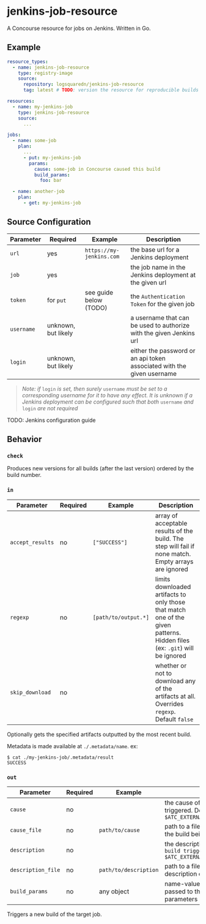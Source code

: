 # jenkins-job-resource

A Concourse resource for jobs on Jenkins.  Written in Go.

## Example

```yaml
resource_types:
  - name: jenkins-job-resource
    type: registry-image
    source:
      repository: logsquaredn/jenkins-job-resource
      tag: latest # TODO: version the resource for reproducible builds

resources:
  - name: my-jenkins-job
    type: jenkins-job-resource
    source:
      ...

jobs:
  - name: some-job
    plan:
      ...
      - put: my-jenkins-job
        params:
          cause: some-job in Concourse caused this build
          build_params:
            foo: bar

  - name: another-job
    plan:
      - get: my-jenkins-job
```

## Source Configuration

| Parameter   | Required            | Example                  | Description                                                            |
| ----------- | ------------------- | ------------------------ | ---------------------------------------------------------------------- |
| `url`       | yes                 | `https://my-jenkins.com` | the base url for a Jenkins deployment                                  |
| `job`       | yes                 |                          | the job name in the Jenkins deployment at the given url                |
| `token`     | for `put`           | see guide below (TODO)   | the `Authentication Token` for the given job                           |
| `username`  | unknown, but likely |                          | a username that can be used to authorize with the given Jenkins url    |
| `login`     | unknown, but likely |                          | either the password or an api token associated with the given username |

> _Note: if_ `login` _is set, then surely_ `username` _must be set to a corresponding username for it to have any effect. It is unknown if a Jenkins deployment can be configured such that both_ `username` _and_ `login` _are not required_

TODO: Jenkins configuration guide

## Behavior

### `check`

Produces new versions for all builds (after the last version) ordered by the build number.

### `in`

| Parameter        | Required | Example              | Description                                                                                                               |
| ---------------- | -------- | -------------------- | ------------------------------------------------------------------------------------------------------------------------- |
| `accept_results` | no       | `["SUCCESS"]`        | array of acceptable results of the build. The step will fail if none match. Empty arrays are ignored                      |
| `regexp`         | no       | `[path/to/output.*]` | limits downloaded artifacts to only those that match one of the given patterns. Hidden files (ex: `.git`) will be ignored |
| `skip_download`  | no       |                      | whether or not to download any of the artifacts at all. Overrides `regexp`. Default `false`                               |

Optionally gets the specified artifacts outputted by the most recent build.

Metadata is made available at `./.metadata/name`. ex:

```
$ cat ./my-jenkins-job/.metadata/result
SUCCESS
```

### `out`

| Parameter           | Required | Example               | Description                                                                                    |
| ------------------- | -------- | --------------------- | ---------------------------------------------------------------------------------------------- |
| `cause`             | no       |                       | the cause of the build being triggered. Default `caused by $ATC_EXTERNAL_URL/builds/$BUILD_ID` |
| `cause_file`        | no       | `path/to/cause`       | path to a file containing the cause of the build being triggered                               |
| `description`       | no       |                       | the description of the build. Default `build triggered by $ATC_EXTERNAL_URL/builds/$BUILD_ID`  |
| `description_file`  | no       | `path/to/description` | path to a file containing the description of the build                                         |
| `build_params`      | no       | any object            | name-value pairs that will be passed to the build as build parameters                          |

Triggers a new build of the target job.
